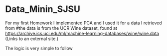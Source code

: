 # Data_Minin_SJSU

For my first Homework I implemented PCA and I used it for a data I retrieved from 
#the data is from the UCR Wine dataset, found at https://archive.ics.uci.edu/ml/machine-learning-databases/wine/wine.data (Links to an external site.)


The logic is very simple to follow
